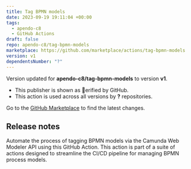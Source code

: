 ```yaml
---
title: Tag BPMN models
date: 2023-09-19 19:11:04 +00:00
tags:
  - apendo-c8
  - GitHub Actions
draft: false
repo: apendo-c8/tag-bpmn-models
marketplace: https://github.com/marketplace/actions/tag-bpmn-models
version: v1
dependentsNumber: "?"
---
```



Version updated for **apendo-c8/tag-bpmn-models** to version **v1**.
- This publisher is shown as erified by GitHub.
- This action is used across all versions by **?** repositories.

Go to the [GitHub Marketplace](https://github.com/marketplace/actions/tag-bpmn-models) to find the latest changes.

## Release notes

Automate the process of tagging BPMN models via the Camunda Web Modeler API using this GitHub Action. This action is part of a suite of actions designed to streamline the CI/CD pipeline for managing BPMN process models.
